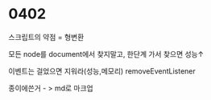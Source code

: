 # 0402

스크립트의 약점 = 형변환



모든 node를 document에서 찾지말고, 한단계 가서 찾으면 성능↑

이벤트는 걸었으면 지워라(성능,메모리) removeEventListener





종이에쓴거 - > md로 마크업